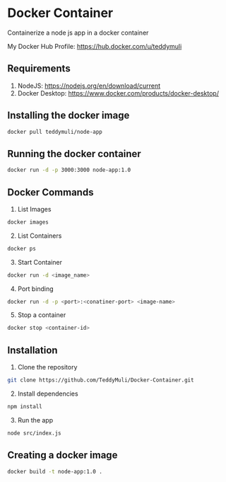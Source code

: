 # Docker Container
Containerize a node js app in a docker container

My Docker Hub Profile: https://hub.docker.com/u/teddymuli

## Requirements
1. NodeJS: https://nodejs.org/en/download/current
2. Docker Desktop: https://www.docker.com/products/docker-desktop/

## Installing the docker image
``` bash
docker pull teddymuli/node-app
```

## Running the docker container
``` bash
docker run -d -p 3000:3000 node-app:1.0
```

## Docker Commands
1. List Images
``` bash
docker images
```
2. List Containers
``` bash
docker ps
```
3. Start Container
``` bash
docker run -d <image_name>
```
4. Port binding
``` bash
docker run -d -p <port>:<conatiner-port> <image-name>
```
5. Stop a container
``` bash
docker stop <container-id>
```

## Installation
1. Clone the repository
``` bash
git clone https://github.com/TeddyMuli/Docker-Container.git
```
2. Install dependencies
``` bash
npm install
```
3. Run the app
``` bash
node src/index.js
```

## Creating a docker image

``` bash
docker build -t node-app:1.0 .
```
